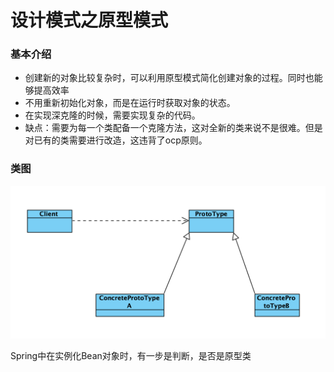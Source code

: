# 设计模式之原型模式



### 基本介绍

- 创建新的对象比较复杂时，可以利用原型模式简化创建对象的过程。同时也能够提高效率
- 不用重新初始化对象，而是在运行时获取对象的状态。
- 在实现深克隆的时候，需要实现复杂的代码。
- 缺点：需要为每一个类配备一个克隆方法，这对全新的类来说不是很难。但是对已有的类需要进行改造，这违背了ocp原则。



### 类图

![image-20200412212134380](image-20200412212134380.png)

Spring中在实例化Bean对象时，有一步是判断，是否是原型类

